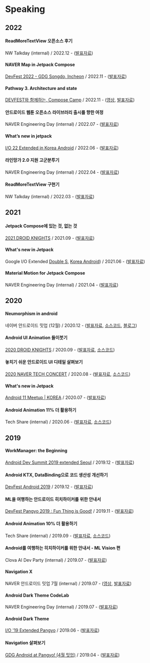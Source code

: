 # Speaking

## 2022

#### ReadMoreTextView 오픈소스 후기
NW Talkday (internal) / 2022.12 - ([발표자료](https://speakerdeck.com/fornewid/readmoretextview-opensource))

#### NAVER Map in Jetpack Compose
[DevFest 2022 - GDG Songdo, Incheon](https://festa.io/events/2758) / 2022.11 - ([발표자료](https://speakerdeck.com/fornewid/naver-map-in-jetpack-compose))

#### Pathway 3. Architecture and state
[DEVFEST와 함께하는, Compose Camp](https://developersonair.withgoogle.com/events/composecamp_22kr) / 2022.11 - ([영상](https://www.youtube.com/watch?v=XhKRISZRyHE), [발표자료](https://speakerdeck.com/fornewid/compose-camp-22kr-pathway3))

#### 안드로이드 웹툰 오픈소스 라이브러리 출시를 향한 여정
NAVER Engineering Day (internal) / 2022.07 - ([발표자료](https://speakerdeck.com/fornewid/webtoon-android-open-source-the-beginning))

#### What’s new in jetpack
[I/O 22 Extended in Korea Android](https://festa.io/events/2339) / 2022.06 - ([발표자료](https://speakerdeck.com/fornewid/whats-new-in-jetpack-2022))

#### 라인망가 2.0 지원 고군분투기
NAVER Engineering Day (internal) / 2022.04 - ([발표자료](https://speakerdeck.com/fornewid/rainmangga-2-dot-0-jiweon-gogunbuntugi))

#### ReadMoreTextView 구현기
NW Talkday (internal) / 2022.03 - ([발표자료](https://speakerdeck.com/fornewid/readmoretextview-guhyeongi))

## 2021

#### Jetpack Compose에 있는 것, 없는 것
[2021 DROID KNIGHTS](https://sites.google.com/view/dk21/) / 2021.09 - ([발표자료](https://speakerdeck.com/fornewid/jetpack-compose-having-and-not))

#### What's new in Jetpack
Google I/O Extended [Double S](https://sites.google.com/view/ioext-doubles), [Korea Android](https://gdg.community.dev/events/details/google-gdg-korea-android-presents-google-io-extended-2021-korea-android/)) / 2021.06 - ([발표자료](https://speakerdeck.com/fornewid/whats-new-in-jetpack-2021))

#### Material Motion for Jetpack Compose
NAVER Engineering Day (internal) / 2021.04 - ([발표자료](https://speakerdeck.com/fornewid/material-motion-for-jetpack-compose))

## 2020

#### Neumorphism in android
네이버 안드로이드 밋업 (12월) / 2020.12 - ([발표자료](https://speakerdeck.com/fornewid/neumorphism-in-android), [소스코드](https://github.com/fornewid/neumorphism), [블로그](https://medium.com/@fornewid/neumorphism-in-android-9cf15e2122dc))

#### Android UI Animation 들이붓기
[2020 DROID KNIGHTS](https://droidknights.github.io/2020/) / 2020.09 - ([발표자료](https://speakerdeck.com/fornewid/android-ui-animation-deulibusgi), [소스코드](https://github.com/fornewid/DroidKnights-2020-Sample))

#### 놓치기 쉬운 안드로이드 UI 디테일 살펴보기
[2020 NAVER TECH CONCERT](http://techcon.naver.com/) / 2020.08 - ([발표자료](https://speakerdeck.com/fornewid/xml-details-for-android-ui), [소스코드](https://github.com/fornewid/TECHCON-2020-Sample))

#### What's new in Jetpack
[Android 11 Meetup | KOREA](https://developersonair.withgoogle.com/events/a11meetup-korea) / 2020.07 - ([발표자료](https://speakerdeck.com/fornewid/whats-new-in-jetpack-2020))

#### Android Animation 11% 더 활용하기
Tech Share (internal) / 2020.06 - ([발표자료](https://speakerdeck.com/fornewid/android-animation-11-percent-deo-hwalyonghagi), [소스코드](https://github.com/fornewid/android-animation-11p-more))

## 2019

#### WorkManager: the Beginning
[Android Dev Summit 2019 extended Seoul](https://festa.io/events/744) / 2019.12 - ([발표자료](https://speakerdeck.com/fornewid/workmanager-the-beginning))

#### Android KTX, DataBinding으로 코드 생산성 개선하기
[DevFest Android 2019](https://festa.io/events/743) / 2019.12 - ([발표자료](https://speakerdeck.com/fornewid/android-ktx-databindingeuro-kodeu-saengsanseong-gaeseonhagi))

#### ML을 여행하는 안드로이드 히치하이커를 위한 안내서
[DevFest Pangyo 2019 : Fun Thing is Good!](https://festa.io/events/606) / 2019.11 - ([발표자료](https://speakerdeck.com/fornewid/mleul-yeohaenghaneun-andeuroideu-hicihaikeoreul-wihan-annaeseo))

#### Android Animation 10% 더 활용하기
Tech Share (internal) / 2019.09 - ([발표자료](https://speakerdeck.com/fornewid/android-animation-10-percent-deo-hwalyonghagi), [소스코드](https://github.com/fornewid/android-animation-10p-more))

#### Android를 여행하는 히치하이커를 위한 안내서 - ML Vision 편
Clova AI Dev Party (internal) / 2019.07 - ([발표자료](https://speakerdeck.com/fornewid/androidreul-yeohaenghaneun-hicihaikeoreul-wihan-annaeseo-ml-visionpyeon))

#### Navigation X
NAVER 안드로이드 밋업 7월 (internal) / 2019.07 - ([영상](https://tv.naver.com/v/9910794), [발표자료](https://speakerdeck.com/fornewid/navigation-x))

#### Android Dark Theme CodeLab
NAVER Engineering Day (internal) / 2019.07 - ([발표자료](https://speakerdeck.com/fornewid/android-darktheme-kodeuraeb))

#### Android Dark Theme
[I/O '19 Extended Pangyo](https://festa.io/events/315) / 2019.06 - ([발표자료](https://speakerdeck.com/fornewid/android-darktheme))

#### Navigation 살펴보기
[GDG Android at Pangyo! (4월 밋업)](https://festa.io/events/251) / 2019.04 - ([발표자료](https://speakerdeck.com/fornewid/navigation-salpyeobogi))
